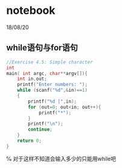 # notebook

 18/08/20

## while语句与for语句

```c
//Exercise 4.5: Simple character 
int
main( int argc, char**argv[]){
    int in,out;
    printf("Enter numbers: ");
    while (scanf("%d",&in)==1)
    {
        printf("%d |",in);
        for (out=0; out<in; out++){
            printf("*");
        }
        printf("\n");
        continue;
    }
    return 0;
}
```

℅ 对于这样不知道会输入多少的只能用while吧

